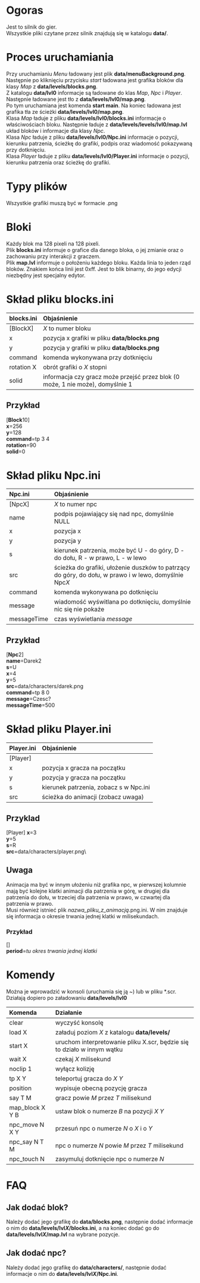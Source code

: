 # Ogoras
Jest to silnik do gier.\
Wszystkie pliki czytane przez silnik znajdują się w katalogu **data/**.

# Proces uruchamiania
Przy uruchamianiu *Menu* ładowany jest plik **data/menuBackground.png**.\
Następnie po kliknięciu przycisku *start* ładowana jest grafika bloków dla klasy *Map* z **data/levels/blocks.png**.\
Z katalogu **data/lvl0** informacje są ładowane do klas *Map*, *Npc* i *Player*. Następnie ładowane jest tło z **data/levels/lvl0/map.png**.\
Po tym uruchamiana jest komenda **start main**. Na koniec ładowana jest grafika tła ze ścieżki **data/levels/lvl0/map.png**.\
Klasa *Map* ładuje z pliku **data/levels/lvl0/blocks.ini** informacje o właściwościach bloku. Następnie ładuje z **data/levels/levels/lvl0/map.lvl** układ bloków i informacje dla klasy *Npc*.\
Klasa *Npc* ładuje z pliku **data/levels/lvl0/Npc.ini** informacje o pozycji, kierunku patrzenia, ścieżkę do grafiki, podpis oraz wiadomość pokazywaną przy dotknięciu.\
Klasa *Player* ładuje z pliku **data/levels/lvl0/Player.ini** informacje o pozycji, kierunku patrzenia oraz ścieżkę do grafiki.

# Typy plików
Wszystkie grafiki muszą być w formacie .png

# Bloki
Każdy blok ma 128 pixeli na 128 pixeli.\
Plik **blocks.ini** informuje o grafice dla danego bloka, o jej zmianie oraz o zachowaniu przy interakcji z graczem.\
Plik **map.lvl** informuje o położeniu każdego bloku. Każda linia to jeden rząd bloków. Znakiem końca linii jest 0xff. Jest to blik binarny, do jego edycji niezbędny jest specjalny edytor.

# Skład pliku blocks.ini
blocks.ini	| Objaśnienie
:--			| :--
[BlockX]	| *X* to numer bloku
x			| pozycja x grafiki w pliku **data/blocks.png**
y			| pozycja y grafiki w pliku **data/blocks.png**
command		| komenda wykonywana przy dotknięciu
rotation X	| obrót grafiki o *X* stopni
solid		| informacja czy gracz może przejść przez blok (0 może, 1 nie może), domyślnie 1

## Przykład
[**Block**10]\
**x**=256\
**y**=128\
**command**=tp 3 4\
**rotation**=90\
**solid**=0

# Skład pliku Npc.ini
Npc.ini		| Objaśnienie
:---		| :---
[NpcX]		| *X* to numer npc
name		| podpis pojawiający się nad npc, domyślnie NULL
x			| pozycja x
y			| pozycja y
s			| kierunek patrzenia, może być U - do góry, D - do dołu, R - w prawo, L - w lewo
src 		| ścieżka do grafiki, ułożenie duszków to patrzący do góry, do dołu, w prawo i w lewo, domyślnie Npc*X*
command		| komenda wykonywana po dotknięciu
message		| wiadomość wyświtlana po dotknięciu, domyślnie nic się nie pokaże
messageTime | czas wyświetlania *message*

## Przykład
[**Npc**2]\
**name**=Darek2\
**s**=U\
**x**=4\
**y**=5\
**src**=data/characters/darek.png\
**command**=tp 8 0\
**message**=Czesc?\
**messageTime**=500

# Skład pliku Player.ini
Player.ini	| Objaśnienie
:---		| :---
[Player]	|
x			| pozycja x gracza na początku
y			| pozycja y gracza na początku
s			| kierunek patrzenia, zobacz s w Npc.ini
src			| ścieżka do animacji (zobacz uwaga)

## Przyklad
[Player]
**x**=3\
**y**=5\
**s**=R\
**src**=data/characters/player.png\

## Uwaga
Animacja ma być w innym ułożeniu niż grafika npc, w pierwszej kolumnie mają być kolejne klatki animacji dla patrzenia w górę, w drugiej dla patrzenia do dołu, w trzeciej dla patrzenia w prawo, w czwartej dla patrzenia w prawo.\
Musi również istnieć plik *nazwa_pliku_z_animacją*.png.ini. W nim znajduje się informacja o okresie trwania jednej klatki w milisekundach.

### Przykład
[]\
**period**=*tu okres trwania jednej klatki*

# Komendy
Można je wprowadzić w konsoli (uruchamia się ją ~) lub w pliku *.scr.\
Działają dopiero po załadowaniu **data/levels/lvl0**

Komenda			| Działanie
:--- | :---
clear 			| wyczyść konsolę
load X 			| załaduj poziom *X* z katalogu **data/levels/**
start X			| uruchom interpretowanie pliku X.scr, będzie się to działo w innym wątku
wait X 			| czekaj *X* milisekund
noclip 1 		| wyłącz kolizję
tp X Y			| teleportuj gracza do *X* *Y*
position		| wypisuje obecną pozycję gracza
say T M			| gracz powie *M* przez *T* milisekund
map_block X Y B	| ustaw blok o numerze *B* na pozycji *X* *Y*
npc_move N X Y	| przesuń npc o numerze *N* o *X* i o *Y*
npc_say	N T M	| npc o numerze *N* powie *M* przez *T* milisekund
npc_touch N		| zasymuluj dotknięcie npc o numerze *N*

# FAQ
## Jak dodać blok?
Należy dodać jego grafikę do **data/blocks.png**, następnie dodać informacje o nim do **data/levels/lvl*X*/blocks.ini**, a na koniec dodać go do **data/levels/lvl*X*/map.lvl** na wybrane pozycje.

## Jak dodać npc?
Należy dodać jego grafikę do **data/characters/**, następnie dodać informacje o nim do **data/levels/lvl*X*/Npc.ini**.
